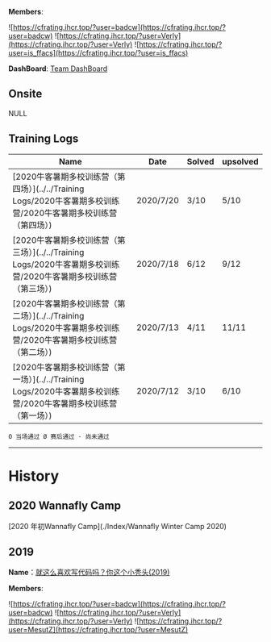 
**Members**:

![https://cfrating.ihcr.top/?user=badcw](https://cfrating.ihcr.top/?user=badcw)
![https://cfrating.ihcr.top/?user=Verly](https://cfrating.ihcr.top/?user=Verly)
![https://cfrating.ihcr.top/?user=is_ffacs](https://cfrating.ihcr.top/?user=is_ffacs) 

**DashBoard**: [Team DashBoard](http://www.weaselcrow.com/pro/cf/team/?h=badcw;Verly;is_ffacs)

## Onsite

NULL

## Training Logs

| Name                                                         | Date      | Solved |  upsolved |
| ------------------------------------------------------------ | --------- | ------ | ------ |
| [2020牛客暑期多校训练营（第四场）](../../Training Logs/2020牛客暑期多校训练营/2020牛客暑期多校训练营（第四场）) | 2020/7/20 | 3/10 | 5/10 |
| [2020牛客暑期多校训练营（第三场）](../../Training Logs/2020牛客暑期多校训练营/2020牛客暑期多校训练营（第三场）) | 2020/7/18 | 6/12 | 9/12 |
| [2020牛客暑期多校训练营（第二场）](../../Training Logs/2020牛客暑期多校训练营/2020牛客暑期多校训练营（第二场）) | 2020/7/13 | 4/11 | 11/11 |
| [2020牛客暑期多校训练营（第一场）](../../Training Logs/2020牛客暑期多校训练营/2020牛客暑期多校训练营（第一场）) | 2020/7/12 | 3/10 | 6/10 |

`O 当场通过 Ø 赛后通过 · 尚未通过 `


--- 

# History

## 2020 Wannafly Camp

[2020 年初Wannafly Camp](./Index/Wannafly Winter Camp 2020)

## 2019

**Name**：[就这么喜欢写代码吗？你这个小秃头(2019)](./Index/2019)

**Members**:

![https://cfrating.ihcr.top/?user=badcw](https://cfrating.ihcr.top/?user=badcw)
![https://cfrating.ihcr.top/?user=Verly](https://cfrating.ihcr.top/?user=Verly)
![https://cfrating.ihcr.top/?user=MesutZ](https://cfrating.ihcr.top/?user=MesutZ)
